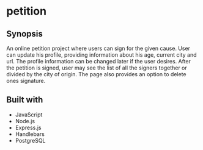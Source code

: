# petition

## Synopsis
An online petition project where users can sign for the given cause.
User can update his profile, providing information about his age, current city and url.
The profile information can be changed later if the user desires. 
After the petition is signed, user may see the list of all the signers together or divided by the city of origin.
The page also provides an option to delete ones signature.

## Built with
* JavaScript
* Node.js
* Express.js
* Handlebars
* PostgreSQL

